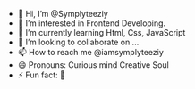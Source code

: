 - 👋 Hi, I’m @Symplyteeziy
- 👀 I’m interested in Frontend Developing. 
- 🌱 I’m currently learning Html, Css, JavaScript 
- 💞️ I’m looking to collaborate on ...
- 📫 How to reach me @iamsymplyteeziy
- 😄 Pronouns: Curious mind Creative Soul
- ⚡ Fun fact: 🥴

<!---
Symplyteeziy/Symplyteeziy is a ✨ special ✨ repository because its `README.md` (this file) appears on your GitHub profile.
You can click the Preview link to take a look at your changes.
--->
